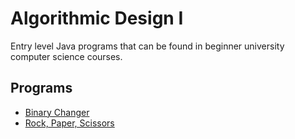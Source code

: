 # Algorithmic Design I

Entry level Java programs that can be found in beginner university computer science courses.

## Programs

- [Binary Changer](https://github.com/not-josue/algorithmic-design-1-java/tree/main/binaryChanger)
- [Rock, Paper, Scissors](https://github.com/not-josue/algorithmic-design-1-java/tree/main/rockPaperScissors)